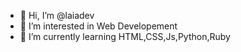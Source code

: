- 👋 Hi, I’m @laiadev
- 👀 I’m interested in Web Developement
- 🌱 I’m currently learning HTML,CSS,Js,Python,Ruby

<!---
laiadev/laiadev is a ✨ special ✨ repository because its `README.md` (this file) appears on your GitHub profile.
You can click the Preview link to take a look at your changes.
--->
